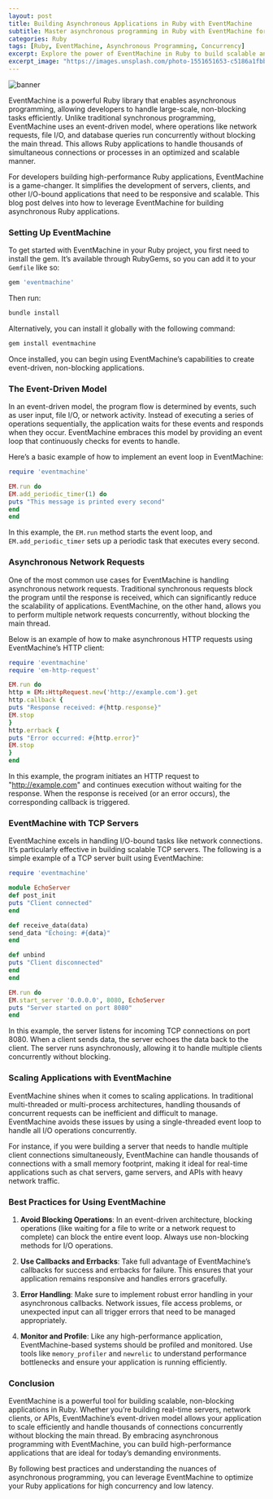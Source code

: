 ```yaml
---
layout: post
title: Building Asynchronous Applications in Ruby with EventMachine
subtitle: Master asynchronous programming in Ruby with EventMachine for scalable, high-performance applications
categories: Ruby
tags: [Ruby, EventMachine, Asynchronous Programming, Concurrency]
excerpt: Explore the power of EventMachine in Ruby to build scalable and non-blocking asynchronous applications for high-performance tasks.
excerpt_image: "https://images.unsplash.com/photo-1551651653-c5186a1fbba2"
---
```

![banner](https://images.unsplash.com/photo-1551651653-c5186a1fbba2)

EventMachine is a powerful Ruby library that enables asynchronous programming, allowing developers to handle large-scale, non-blocking tasks efficiently. Unlike traditional synchronous programming, EventMachine uses an event-driven model, where operations like network requests, file I/O, and database queries run concurrently without blocking the main thread. This allows Ruby applications to handle thousands of simultaneous connections or processes in an optimized and scalable manner.

For developers building high-performance Ruby applications, EventMachine is a game-changer. It simplifies the development of servers, clients, and other I/O-bound applications that need to be responsive and scalable. This blog post delves into how to leverage EventMachine for building asynchronous Ruby applications.

### Setting Up EventMachine

To get started with EventMachine in your Ruby project, you first need to install the gem. It’s available through RubyGems, so you can add it to your `Gemfile` like so:

```ruby
gem 'eventmachine'
```

Then run:

```bash
bundle install
```

Alternatively, you can install it globally with the following command:

```bash
gem install eventmachine
```

Once installed, you can begin using EventMachine’s capabilities to create event-driven, non-blocking applications.

### The Event-Driven Model

In an event-driven model, the program flow is determined by events, such as user input, file I/O, or network activity. Instead of executing a series of operations sequentially, the application waits for these events and responds when they occur. EventMachine embraces this model by providing an event loop that continuously checks for events to handle.

Here’s a basic example of how to implement an event loop in EventMachine:

```ruby
require 'eventmachine'

EM.run do
EM.add_periodic_timer(1) do
puts "This message is printed every second"
end
end
```

In this example, the `EM.run` method starts the event loop, and `EM.add_periodic_timer` sets up a periodic task that executes every second.

### Asynchronous Network Requests

One of the most common use cases for EventMachine is handling asynchronous network requests. Traditional synchronous requests block the program until the response is received, which can significantly reduce the scalability of applications. EventMachine, on the other hand, allows you to perform multiple network requests concurrently, without blocking the main thread.

Below is an example of how to make asynchronous HTTP requests using EventMachine’s HTTP client:

```ruby
require 'eventmachine'
require 'em-http-request'

EM.run do
http = EM::HttpRequest.new('http://example.com').get
http.callback {
puts "Response received: #{http.response}"
EM.stop
}
http.errback {
puts "Error occurred: #{http.error}"
EM.stop
}
end
```

In this example, the program initiates an HTTP request to "http://example.com" and continues execution without waiting for the response. When the response is received (or an error occurs), the corresponding callback is triggered.

### EventMachine with TCP Servers

EventMachine excels in handling I/O-bound tasks like network connections. It’s particularly effective in building scalable TCP servers. The following is a simple example of a TCP server built using EventMachine:

```ruby
require 'eventmachine'

module EchoServer
def post_init
puts "Client connected"
end

def receive_data(data)
send_data "Echoing: #{data}"
end

def unbind
puts "Client disconnected"
end
end

EM.run do
EM.start_server '0.0.0.0', 8080, EchoServer
puts "Server started on port 8080"
end
```

In this example, the server listens for incoming TCP connections on port 8080. When a client sends data, the server echoes the data back to the client. The server runs asynchronously, allowing it to handle multiple clients concurrently without blocking.

### Scaling Applications with EventMachine

EventMachine shines when it comes to scaling applications. In traditional multi-threaded or multi-process architectures, handling thousands of concurrent requests can be inefficient and difficult to manage. EventMachine avoids these issues by using a single-threaded event loop to handle all I/O operations concurrently.

For instance, if you were building a server that needs to handle multiple client connections simultaneously, EventMachine can handle thousands of connections with a small memory footprint, making it ideal for real-time applications such as chat servers, game servers, and APIs with heavy network traffic.

### Best Practices for Using EventMachine

1. **Avoid Blocking Operations**: In an event-driven architecture, blocking operations (like waiting for a file to write or a network request to complete) can block the entire event loop. Always use non-blocking methods for I/O operations.

2. **Use Callbacks and Errbacks**: Take full advantage of EventMachine’s callbacks for success and errbacks for failure. This ensures that your application remains responsive and handles errors gracefully.

3. **Error Handling**: Make sure to implement robust error handling in your asynchronous callbacks. Network issues, file access problems, or unexpected input can all trigger errors that need to be managed appropriately.

4. **Monitor and Profile**: Like any high-performance application, EventMachine-based systems should be profiled and monitored. Use tools like `memory_profiler` and `newrelic` to understand performance bottlenecks and ensure your application is running efficiently.

### Conclusion

EventMachine is a powerful tool for building scalable, non-blocking applications in Ruby. Whether you’re building real-time servers, network clients, or APIs, EventMachine’s event-driven model allows your application to scale efficiently and handle thousands of connections concurrently without blocking the main thread. By embracing asynchronous programming with EventMachine, you can build high-performance applications that are ideal for today’s demanding environments.

By following best practices and understanding the nuances of asynchronous programming, you can leverage EventMachine to optimize your Ruby applications for high concurrency and low latency.

